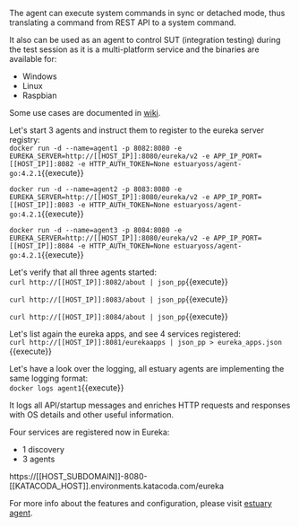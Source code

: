 The agent can execute system commands in sync or detached mode, thus translating a command from REST API to a system command.

It also can be used as an agent to control SUT (integration testing) during the test session as it is a multi-platform service and the binaries are available for:
- Windows
- Linux
- Raspbian

Some use cases are documented in [wiki](https://github.com/dinuta/estuary-agent/wiki).

Let's start 3 agents and instruct them to register to the eureka server registry:  
`docker run -d --name=agent1 -p 8082:8080 -e EUREKA_SERVER=http://[[HOST_IP]]:8080/eureka/v2 -e APP_IP_PORT=[[HOST_IP]]:8082 -e HTTP_AUTH_TOKEN=None estuaryoss/agent-go:4.2.1`{{execute}}

`docker run -d --name=agent2 -p 8083:8080 -e EUREKA_SERVER=http://[[HOST_IP]]:8080/eureka/v2 -e APP_IP_PORT=[[HOST_IP]]:8083 -e HTTP_AUTH_TOKEN=None estuaryoss/agent-go:4.2.1`{{execute}}

`docker run -d --name=agent3 -p 8084:8080 -e EUREKA_SERVER=http://[[HOST_IP]]:8080/eureka/v2 -e APP_IP_PORT=[[HOST_IP]]:8084 -e HTTP_AUTH_TOKEN=None estuaryoss/agent-go:4.2.1`{{execute}}

Let's verify that all three agents started:  
`curl http://[[HOST_IP]]:8082/about | json_pp`{{execute}}
 
`curl http://[[HOST_IP]]:8083/about | json_pp`{{execute}} 

`curl http://[[HOST_IP]]:8084/about | json_pp`{{execute}} 

Let's list again the eureka apps, and see 4 services registered:  
`curl http://[[HOST_IP]]:8081/eurekaapps | json_pp > eureka_apps.json `{{execute}}

Let's have a look over the logging, all estuary agents are implementing the same logging format:  
`docker logs agent1`{{execute}}  

It logs all API/startup messages and enriches HTTP requests and responses with OS details and other useful information.  

Four services are registered now in Eureka:
 - 1 discovery
 - 3 agents
 
https://[[HOST_SUBDOMAIN]]-8080-[[KATACODA_HOST]].environments.katacoda.com/eureka

For more info about the features and configuration, please visit [estuary agent](https://github.com/dinuta/estuary-agent).
